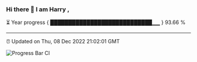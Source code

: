 ### Hi there 👋 I am Harry , 

⏳ Year progress { ████████████████████████████▁▁ } 93.66 %

---

⏰ Updated on Thu, 08 Dec 2022 21:02:01 GMT

![Progress Bar CI](https://github.com/duykhang68/duykhang68/workflows/Progress%20Bar%20CI/badge.svg)
